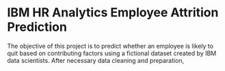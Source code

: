 # IBM HR Analytics Employee Attrition Prediction

The objective of this project is to predict whether an employee is likely to quit based on contributing factors using a fictional dataset created by IBM data scientists. After necessary data cleaning and preparation, 
